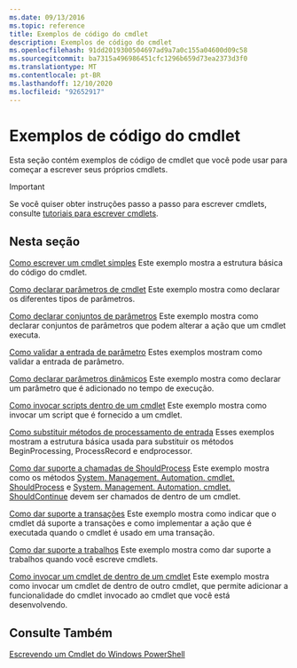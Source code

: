 ```yaml
---
ms.date: 09/13/2016
ms.topic: reference
title: Exemplos de código do cmdlet
description: Exemplos de código do cmdlet
ms.openlocfilehash: 91dd2019300504697ad9a7a0c155a04600d09c58
ms.sourcegitcommit: ba7315a496986451cfc1296b659d73ea2373d3f0
ms.translationtype: MT
ms.contentlocale: pt-BR
ms.lasthandoff: 12/10/2020
ms.locfileid: "92652917"
---
```

# <a name="examples-of-cmdlet-code"></a>Exemplos de código do cmdlet

Esta seção contém exemplos de código de cmdlet que você pode usar para começar a escrever seus próprios cmdlets.

> [!IMPORTANT]
> Se você quiser obter instruções passo a passo para escrever cmdlets, consulte [tutoriais para escrever cmdlets](./tutorials-for-writing-cmdlets.md).

## <a name="in-this-section"></a>Nesta seção

[Como escrever um cmdlet simples](./how-to-write-a-simple-cmdlet.md) Este exemplo mostra a estrutura básica do código do cmdlet.

[Como declarar parâmetros de cmdlet](./how-to-declare-cmdlet-parameters.md) Este exemplo mostra como declarar os diferentes tipos de parâmetros.

[Como declarar conjuntos de parâmetros](./how-to-declare-parameter-sets.md) Este exemplo mostra como declarar conjuntos de parâmetros que podem alterar a ação que um cmdlet executa.

[Como validar a entrada de parâmetro](./how-to-validate-parameter-input.md) Estes exemplos mostram como validar a entrada de parâmetro.

[Como declarar parâmetros dinâmicos](./how-to-declare-dynamic-parameters.md) Este exemplo mostra como declarar um parâmetro que é adicionado no tempo de execução.

[Como invocar scripts dentro de um cmdlet](./how-to-invoke-scripts-within-a-cmdlet.md) Este exemplo mostra como invocar um script que é fornecido a um cmdlet.

[Como substituir métodos de processamento de entrada](./how-to-override-input-processing-methods.md) Esses exemplos mostram a estrutura básica usada para substituir os métodos BeginProcessing, ProcessRecord e endprocessor.

[Como dar suporte a chamadas de ShouldProcess](./how-to-request-confirmations.md) Este exemplo mostra como os métodos [System. Management. Automation. cmdlet. ShouldProcess](/dotnet/api/System.Management.Automation.Cmdlet.ShouldProcess) e [System. Management. Automation. cmdlet. ShouldContinue](/dotnet/api/System.Management.Automation.Cmdlet.ShouldContinue) devem ser chamados de dentro de um cmdlet.

[Como dar suporte a transações](./how-to-support-transactions.md) Este exemplo mostra como indicar que o cmdlet dá suporte a transações e como implementar a ação que é executada quando o cmdlet é usado em uma transação.

[Como dar suporte a trabalhos](./how-to-support-jobs.md) Este exemplo mostra como dar suporte a trabalhos quando você escreve cmdlets.

[Como invocar um cmdlet de dentro de um cmdlet](./how-to-invoke-a-cmdlet-from-within-a-cmdlet.md) Este exemplo mostra como invocar um cmdlet de dentro de outro cmdlet, que permite adicionar a funcionalidade do cmdlet invocado ao cmdlet que você está desenvolvendo.

## <a name="see-also"></a>Consulte Também

[Escrevendo um Cmdlet do Windows PowerShell](./writing-a-windows-powershell-cmdlet.md)

